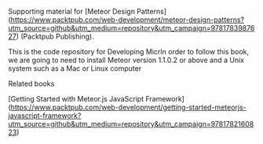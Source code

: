 Supporting material for [Meteor Design Patterns] (https://www.packtpub.com/web-development/meteor-design-patterns?utm_source=github&utm_medium=repository&utm_campaign=9781783987627) (Packtpub Publishing).

This is the code repository for Developing MicrIn order to follow this book, we are going to need to install Meteor version 1.1.0.2 or above and a Unix system such as a Mac or Linux computer 

Related books

[Getting Started with Meteor.js JavaScript Framework] (https://www.packtpub.com/web-development/getting-started-meteorjs-javascript-framework?utm_source=github&utm_medium=repository&utm_campaign=9781782160823)
